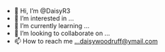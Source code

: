 - 👋 Hi, I’m @DaisyR3
- 👀 I’m interested in ...
- 🌱 I’m currently learning ...
- 💞️ I’m looking to collaborate on ...
- 📫 How to reach me ...daisywoodruff@ymail.com

<!---
DaisyR3/DaisyR3 is a ✨ special ✨ repository because its `README.md` (this file) appears on your GitHub profile.
You can click the Preview link to take a look at your changes.
--->
